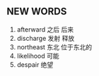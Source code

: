 ## NEW WORDS

1. afterward 之后 后来
2. discharge 发射 释放
3. northeast 东北 位于东北的
4. likelihood 可能
5. despair 绝望
